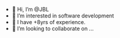 - 👋 Hi, I’m @JBL
- 👀 I’m interested in software development
- 🌱 I have +8yrs of experience.
- 💞️ I’m looking to collaborate on ...

<!---
dev-adhara/dev-adhara is a ✨ special ✨ repository because its `README.md` (this file) appears on your GitHub profile.
You can click the Preview link to take a look at your changes.
--->

